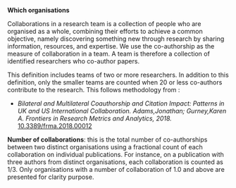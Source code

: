**Which organisations**

Collaborations in a research team is a collection of people who are organised as a whole, combining their efforts to achieve a common objective, namely discovering something new through research by sharing information, resources, and expertise.
We use the co-authorship as the measure of collaboration in a team. A team is therefore a collection of identified researchers who co-author papers. 

This definition includes teams of two or more researchers. In addition to this definition, only the smaller teams are counted when 20 or less co-authors contribute to the research. This follows methodology from :

- *Bilateral and Multilateral Coauthorship and Citation Impact: Patterns in UK and US International Collaboration. Adams,Jonathan; Gurney,Karen A. Frontiers in Research Metrics and Analytics, 2018.* [10.3389/frma.2018.00012](https://www.frontiersin.org/article/10.3389/frma.2018.00012)

**Number of collaborations**: this is the total number of co-authorships between two distinct organisations using a fractional count of each collaboration on individual publications. For instance, on a publication with three authors from distinct organisations, each collaboration is counted as 1/3. Only organisations with a number of collaboration of 1.0 and above are presented for clarity purpose.
